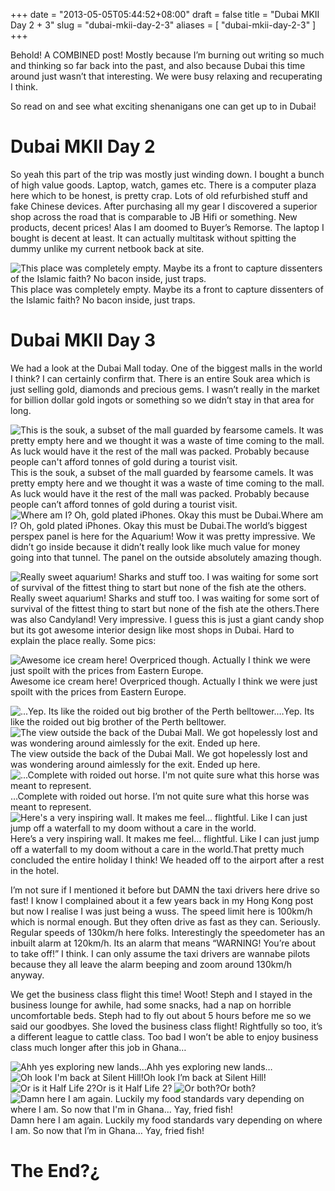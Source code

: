 +++
date = "2013-05-05T05:44:52+08:00"
draft = false
title = "Dubai MKII Day 2 + 3"
slug = "dubai-mkii-day-2-3"
aliases = [
	"dubai-mkii-day-2-3"
]
+++

Behold! A COMBINED post! Mostly because I’m burning out writing so much and thinking so far back into the past, and also because Dubai this time around just wasn’t that interesting. We were busy relaxing and recuperating I think.

So read on and see what exciting shenanigans one can get up to in Dubai!


# Dubai MKII Day 2

So yeah this part of the trip was mostly just winding down. I bought a bunch of high value goods. Laptop, watch, games etc. There is a computer plaza here which to be honest, is pretty crap. Lots of old refurbished stuff and fake Chinese devices. After purchasing all my gear I discovered a superior shop across the road that is comparable to JB Hifi or something. New products, decent prices! Alas I am doomed to Buyer’s Remorse. The laptop I bought is decent at least. It can actually multitask without spitting the dummy unlike my current netbook back at site.


![This place was completely empty. Maybe its a front to capture dissenters of the Islamic faith? No bacon inside, just traps.](/travel-blog/images/2013/05/img_20130503_123818.jpg)This place was completely empty. Maybe its a front to capture dissenters of the Islamic faith? No bacon inside, just traps.
# Dubai MKII Day 3

We had a look at the Dubai Mall today. One of the biggest malls in the world I think? I can certainly confirm that. There is an entire Souk area which is just selling gold, diamonds and precious gems. I wasn’t really in the market for billion dollar gold ingots or something so we didn’t stay in that area for long.


![This is the souk, a subset of the mall guarded by fearsome camels. It was pretty empty here and we thought it was a waste of time coming to the mall. As luck would have it the rest of the mall was packed. Probably because people can't afford tonnes of gold during a tourist visit.](/travel-blog/images/2013/05/img-20130504-wa0000.jpg)This is the souk, a subset of the mall guarded by fearsome camels. It was pretty empty here and we thought it was a waste of time coming to the mall. As luck would have it the rest of the mall was packed. Probably because people can’t afford tonnes of gold during a tourist visit.
![Where am I? Oh, gold plated iPhones. Okay this must be Dubai.](/travel-blog/images/2013/05/img_20130504_144537.jpg)Where am I? Oh, gold plated iPhones. Okay this must be Dubai.The world’s biggest perspex panel is here for the Aquarium! Wow it was pretty impressive. We didn’t go inside because it didn’t really look like much value for money going into that tunnel. The panel on the outside absolutely amazing though.


![Really sweet aquarium! Sharks and stuff too. I was waiting for some sort of survival of the fittest thing to start but none of the fish ate the others.](/travel-blog/images/2013/05/img-20130504-wa0002.jpg)Really sweet aquarium! Sharks and stuff too. I was waiting for some sort of survival of the fittest thing to start but none of the fish ate the others.There was also Candyland! Very impressive. I guess this is just a giant candy shop but its got awesome interior design like most shops in Dubai. Hard to explain the place really. Some pics:


![Awesome ice cream here! Overpriced though. Actually I think we were just spoilt with the prices from Eastern Europe.](/travel-blog/images/2013/05/img-20130504-wa0001.jpg)Awesome ice cream here! Overpriced though. Actually I think we were just spoilt with the prices from Eastern Europe. 


![...Yep. Its like the roided out big brother of the Perth belltower.](/travel-blog/images/2013/05/img_20130504_172702.jpg)…Yep. Its like the roided out big brother of the Perth belltower.
![The view outside the back of the Dubai Mall. We got hopelessly lost and was wondering around aimlessly for the exit. Ended up here.](/travel-blog/images/2013/05/img-20130504-wa0003.jpg)The view outside the back of the Dubai Mall. We got hopelessly lost and was wondering around aimlessly for the exit. Ended up here.
![...Complete with roided out horse. I'm not quite sure what this horse was meant to represent.](/travel-blog/images/2013/05/img-20130504-wa0004.jpg)…Complete with roided out horse. I’m not quite sure what this horse was meant to represent.
![Here's a very inspiring wall. It makes me feel... flightful. Like I can just jump off a waterfall to my doom without a care in the world.](/travel-blog/images/2013/05/img-20130504-wa0005.jpg)Here’s a very inspiring wall. It makes me feel… flightful. Like I can just jump off a waterfall to my doom without a care in the world.That pretty much concluded the entire holiday I think! We headed off to the airport after a rest in the hotel.

I’m not sure if I mentioned it before but DAMN the taxi drivers here drive so fast! I know I complained about it a few years back in my Hong Kong post but now I realise I was just being a wuss. The speed limit here is 100km/h which is normal enough. But they often drive as fast as they can. Seriously. Regular speeds of 130km/h here folks. Interestingly the speedometer has an inbuilt alarm at 120km/h. Its an alarm that means “WARNING! You’re about to take off!” I think. I can only assume the taxi drivers are wannabe pilots because they all leave the alarm beeping and zoom around 130km/h anyway.

We get the business class flight this time! Woot! Steph and I stayed in the business lounge for awhile, had some snacks, had a nap on horrible uncomfortable beds. Steph had to fly out about 5 hours before me so we said our goodbyes. She loved the business class flight! Rightfully so too, it’s a different league to cattle class. Too bad I won’t be able to enjoy business class much longer after this job in Ghana…


![Ahh yes exploring new lands...](/travel-blog/images/2013/05/img_20130509_074623.jpg)Ahh yes exploring new lands…
![Oh look I'm back at Silent Hill!](/travel-blog/images/2013/05/img_20130509_061727.jpg)Oh look I’m back at Silent Hill!
![Or is it Half Life 2?](/travel-blog/images/2013/05/img_20130509_074325.jpg)Or is it Half Life 2?
![Or both?](/travel-blog/images/2013/05/img_20130509_061724.jpg)Or both?
![Damn here I am again. Luckily my food standards vary depending on where I am. So now that I'm in Ghana... Yay, fried fish!](/travel-blog/images/2013/05/img-20130508-wa0003.jpg)Damn here I am again. Luckily my food standards vary depending on where I am. So now that I’m in Ghana… Yay, fried fish! 


# The End?¿


